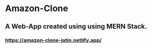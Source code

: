# Amazon-Clone
## A Web-App created using using MERN Stack.
### <a href="https://amazon-clone-jatin.netlify.app/" target="_top">https://amazon-clone-jatin.netlify.app/</a>
